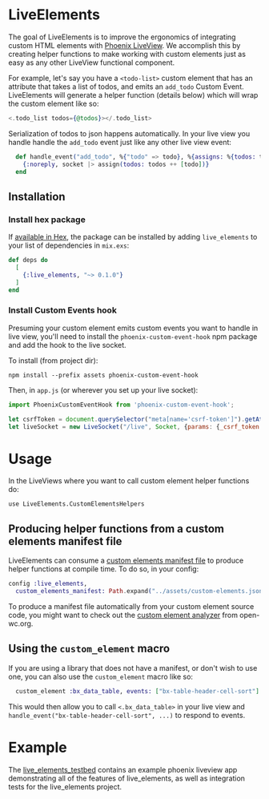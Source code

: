 # LiveElements

The goal of LiveElements is to improve the ergonomics of integrating custom HTML elements with [Phoenix LiveView](https://hexdocs.pm/phoenix_live_view). We accomplish this by creating helper functions to make 
working with custom elements just as easy as any other LiveView functional component.

For example, let's say you have a `<todo-list>` custom element that has an attribute 
that takes a list of todos, and emits an `add_todo` Custom Event. LiveElements will 
generate a helper function (details below) which will wrap the custom element like
so:

```heex
<.todo_list todos={@todos}></.todo_list>
```

Serialization of todos to json happens automatically. In your live view you handle handle the `add_todo` event just like any other live view event:

```elixir
  def handle_event("add_todo", %{"todo" => todo}, %{assigns: %{todos: todos}} = socket) do
    {:noreply, socket |> assign(todos: todos ++ [todo])}
  end
```

## Installation

### Install hex package

If [available in Hex](https://hex.pm/docs/publish), the package can be installed
by adding `live_elements` to your list of dependencies in `mix.exs`:

```elixir
def deps do
  [
    {:live_elements, "~> 0.1.0"}
  ]
end
```

### Install Custom Events hook

Presuming your custom element emits custom events you want to handle in live view, you'll need to install the `phoenix-custom-event-hook` npm package and add the hook 
to the live socket.

To install (from project dir):

```
npm install --prefix assets phoenix-custom-event-hook
```

Then, in `app.js` (or wherever you set up your live socket):

```js
import PhoenixCustomEventHook from 'phoenix-custom-event-hook';

let csrfToken = document.querySelector("meta[name='csrf-token']").getAttribute("content")
let liveSocket = new LiveSocket("/live", Socket, {params: {_csrf_token: csrfToken}, hooks: {PhoenixCustomEventHook}})
```

# Usage

In the LiveViews where you want to call custom element helper functions do:

```
use LiveElements.CustomElementsHelpers
```

## Producing helper functions from a custom elements manifest file

LiveElements can consume a [custom elements manifest file](https://github.com/webcomponents/custom-elements-manifest) to produce helper functions
at compile time. To do so, in your config:

```elixir
config :live_elements, 
  custom_elements_manifest: Path.expand("../assets/custom-elements.json", __DIR__)
```

To produce a manifest file automatically from your custom element source code, you might want to check out the [custom element analyzer](https://custom-elements-manifest.open-wc.org/analyzer/getting-started/) from open-wc.org.

## Using the `custom_element` macro

If you are using a library that does not have a manifest, or don't wish to use one, you can 
also use the `custom_element` macro like so:

```elixir
  custom_element :bx_data_table, events: ["bx-table-header-cell-sort"]
```

This would then allow you to call `<.bx_data_table>` in your live view and `handle_event("bx-table-header-cell-sort", ...)` to respond to events.

# Example

The [live_elements_testbed](https://github.com/launchscout/live_elements_testbed) contains an 
example phoenix liveview app demonstrating all of the features of live_elements, as well as
integration tests for the live_elements project.




